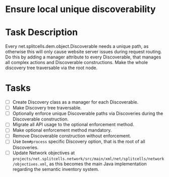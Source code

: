 # Ensure local unique discoverability
# Task Description
Every net.splitcells.dem.object.Discoverable needs a unique path,
as otherwise this will only cause website server issues during request routing.
Do this by adding a manager attribute to every Discoverable,
that manages all complex actions and Discoverable constructions.
Make the whole discovery tree traversable via the root node.
# Tasks
* [ ] Create Discovery class as a manager for each Discoverable.
* [ ] Make Discovery tree traversable.
* [ ] Optionally enforce unique Discoverable paths via Discoveries during the Discoverable construction.
* [ ] Migrate all API usage to the optional enforcement method.
* [ ] Make optional enforcement method mandatory.
* [ ] Remove Discoverable construction without enforcement.
* [ ] Use `Dem#process` specific Discovery option, that is the root of all Discoveries.
* [ ] Update Network objectives at `projects/net.splitcells.network/src/main/xml/net/splitcells/network/objectives.xml`,
  as this becomes the main Java implementation regarding the semantic inventory system.